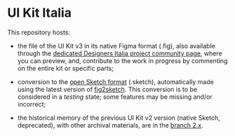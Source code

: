# UI Kit Italia

This repository hosts: 

- the file of the UI Kit v3 in its native Figma format (.fig), also available through the [dedicated Designers Italia project community page](https://figma.com/@designersitalia/), where you can preview, and, contribute to the work in progress by commenting on the entire kit or specific parts; 

- conversion to the [open Sketch format](https://github.com/sketch-hq/sketch-document) (.sketch), automatically made using the latest version of [fig2sketch](https://github.com/sketch-hq/fig2sketch). This conversion is to be considered in a _testing_ state; some features may be missing and/or incorrect; 

- the historical memory of the previous UI Kit v2 version (native Sketch, deprecated), with other archival materials, are in the [branch 2.x](https://github.com/italia/design-ui-kit/tree/2.x).
